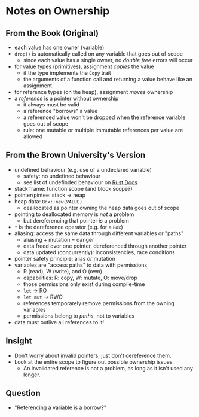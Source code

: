 # Notes on Ownership

## From the Book (Original)

- each value has one owner (variable)
- `drop()` is automatically called on any variable that goes out of scope
    - since each value has a single owner, no _double free_ errors will occur
- for value types (primitives), assignment _copies_ the value
    - if the type implements the `Copy` trait
    - the arguments of a function call and returning a value behave like an assignment
- for reference types (on the heap), assignment _moves_ ownership
- a _reference_ is a pointer without ownership
    - it always must be valid
    - a reference "borrows" a value
    - a referenced value won't be dropped when the reference variable goes out
      of scope
    - rule: one mutable or multiple immutable references per value are allowed

## From the Brown University's Version

- undefined behaviour (e.g. use of a undeclared variable)
    - safety: no undefined behaviour
    - see list of undefinded behaviour on [Rust Docs](https://doc.rust-lang.org/reference/behavior-considered-undefined.html)
- stack frame: function scope (and block scope?)
- pointer/pintee: stack -> heap
- heap data: `Box::new(VALUE)`
    - deallocated as pointer owning the heap data goes out of scope
- pointing to deallocated memory is _not_ a problem
    - but dereferencing that pointer _is_ a problem
- `*` is the dereference operator (e.g. for a `Box`)
- aliasing: access the same data through different variables or "paths"
    - aliasing + mutation = danger
    - data freed over one pointer, dereferenced through another pointer
    - data updated (concurrently): inconsistencies, race conditions
- pointer safety principle: alias _or_ mutation
- variables are "access paths" to data with permissions
    - R (read), W (write), and O (own)
    - capabilities: R: copy, W: mutate, O: move/drop
    - those permissions only exist during compile-time
    - `let` -> RO
    - `let mut` -> RWO 
    - references temporarely remove permissions from the owning variables
    - permissions belong to _paths_, not to variables
- data must outlive all references to it!

## Insight

- Don't worry about invalid pointers; just don't dereference them.
- Look at the entire scope to figure out possible ownership issues.
    - An invalidated reference is not a problem, as long as it isn't used any
      longer.

## Question

- "Referencing a variable is a borrow?"
